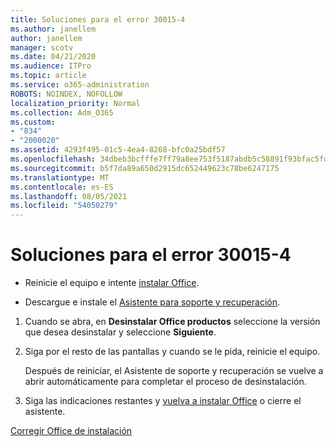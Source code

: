 ```yaml
---
title: Soluciones para el error 30015-4
ms.author: janellem
author: janellem
manager: scotv
ms.date: 04/21/2020
ms.audience: ITPro
ms.topic: article
ms.service: o365-administration
ROBOTS: NOINDEX, NOFOLLOW
localization_priority: Normal
ms.collection: Adm_O365
ms.custom:
- "834"
- "2000020"
ms.assetid: 4293f495-01c5-4ea4-8268-bfc0a25bdf57
ms.openlocfilehash: 34dbeb3bcfffe7ff79a8ee753f5187abdb5c58891f93bfac5fd8acb794f4f5da
ms.sourcegitcommit: b5f7da89a650d2915dc652449623c78be6247175
ms.translationtype: MT
ms.contentlocale: es-ES
ms.lasthandoff: 08/05/2021
ms.locfileid: "54050279"
---
```

# <a name="solutions-for-error-30015-4"></a>Soluciones para el error 30015-4

- Reinicie el equipo e intente [instalar Office](https://portal.office.com/OLS/MySoftware.aspx).

- Descargue e instale el [Asistente para soporte y recuperación](https://aka.ms/SARA-OfficeUninstall-Alchemy).

1. Cuando se abra, en **Desinstalar Office productos** seleccione la versión que desea desinstalar y seleccione **Siguiente**.

2. Siga por el resto de las pantallas y cuando se le pida, reinicie el equipo.

    Después de reiniciar, el Asistente de soporte y recuperación se vuelve a abrir automáticamente para completar el proceso de desinstalación.

3. Siga las indicaciones restantes y [vuelva a instalar Office](https://portal.office.com/OLS/MySoftware.aspx) o cierre el asistente.

[Corregir Office de instalación](https://support.office.com/article/d5df89a9-0507-4b4c-92f9-22f457e630aa?=wt.mc_id=Alchm_DldInstAct)
  